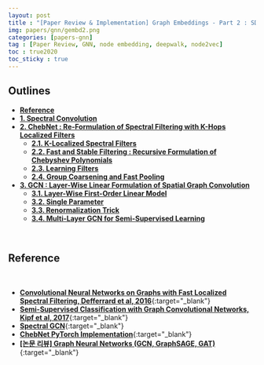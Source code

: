 ```yaml
---
layout: post
title : "[Paper Review & Implementation] Graph Embeddings - Part 2 : SDNE, Graph2Vec"
img: papers/gnn/gembd2.png
categories: [papers-gnn]  
tag : [Paper Review, GNN, node embedding, deepwalk, node2vec]
toc : true2020
toc_sticky : true
---
```


## **Outlines**

- [**Reference**](#reference)
- [**1. Spectral Convolution**](#1-spectral-convolution)
- [**2. ChebNet : Re-Formulation of Spectral Filtering with K-Hops Localized Filters**](#2-chebnet--re-formulation-of-spectral-filtering-with-k-hops-localized-filters)
    - [**2.1. K-Localized Spectral Filters**](#21-k-localized-spectral-filters)
    - [**2.2. Fast and Stable Filtering : Recursive Formulation of Chebyshev Polynomials**](#22-fast-and-stable-filtering--recursive-formulation-of-chebyshev-polynomials) 
    - [**2.3. Learning Filters**](#23-learning-filters) 
    - [**2.4. Group Coarsening and Fast Pooling**](#24-group-coarsening-and-fast-pooling) 
- [**3. GCN : Layer-Wise Linear Formulation of Spatial Graph Convolution**](#3-gcn--layer-wise-linear-formulation-of-spatial-graph-convolution)
    - [**3.1. Layer-Wise First-Order Linear Model**](#31-layer-wise-first-order-linear-model)
    - [**3.2. Single Parameter**](#32-single-parameter)    
    - [**3.3. Renormalization Trick**](#33-renormalization-trick)    
    - [**3.4. Multi-Layer GCN for Semi-Supervised Learning**](#34-multi-layer-gcn-for-semi-supervised-learning)    

<br/>

## **Reference**

<br/>

- [**Convolutional Neural Networks on Graphs with Fast Localized Spectral Filtering, Defferrard et al, 2016**](https://arxiv.org/pdf/1606.09375.pdf){:target="_blank"}
- [**Semi-Supervised Classification with Graph Convolutional Networks, Kipf et al, 2017**](https://arxiv.org/pdf/1609.02907.pdf){:target="_blank"}
- [**Spectral GCN**](https://tootouch.github.io/research/spectral_gcn/){:target="_blank"}
- [**ChebNet PyTorch Implementation**](https://github.com/dsgiitr/graph_nets/blob/master/ChebNet/Chebnet_Blog%2BCode.ipynb){:target="_blank"}
- [**[논문 리뷰] Graph Neural Networks (GCN, GraphSAGE, GAT)**](https://www.youtube.com/watch?v=yY-DpulpUwk){:target="_blank"}

<br/>